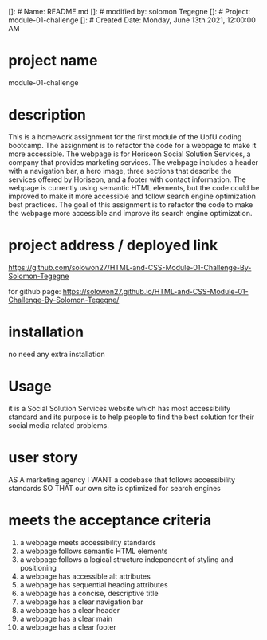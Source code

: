 []: # Name: README.md
[]: # modified by: solomon Tegegne
[]: # Project: module-01-challenge
[]: # Created Date: Monday, June 13th 2021, 12:00:00 AM

# project name
module-01-challenge 

# description
This is a homework assignment for the first module of the UofU coding bootcamp. The assignment is to refactor the code for a webpage to make it more accessible. The webpage is for Horiseon Social Solution Services, a company that provides marketing services. The webpage includes a header with a navigation bar, a hero image, three sections that describe the services offered by Horiseon, and a footer with contact information. The webpage is currently using semantic HTML elements, but the code could be improved to make it more accessible and follow search engine optimization best practices. The goal of this assignment is to refactor the code to make the webpage more accessible and improve its search engine optimization.

# project address / deployed link

https://github.com/solowon27/HTML-and-CSS-Module-01-Challenge-By-Solomon-Tegegne

for github page: 
https://solowon27.github.io/HTML-and-CSS-Module-01-Challenge-By-Solomon-Tegegne/

# installation
no need any extra installation

# Usage 

it is a Social Solution Services website which has most accessibility standard and its purpose is to help people to find the best solution for their  social media related problems.


# user story
AS A marketing agency
I WANT a codebase that follows accessibility standards
SO THAT our own site is optimized for search engines

# meets the acceptance criteria

1. a webpage meets accessibility standards
2. a webpage follows semantic HTML elements
3. a webpage follows a logical structure independent of styling and positioning
4. a webpage has accessible alt attributes
5. a webpage has sequential heading attributes
6. a webpage has a concise, descriptive title
7. a webpage has a clear navigation bar
8. a webpage has a clear header
9. a webpage has a clear main
10. a webpage has a clear footer
